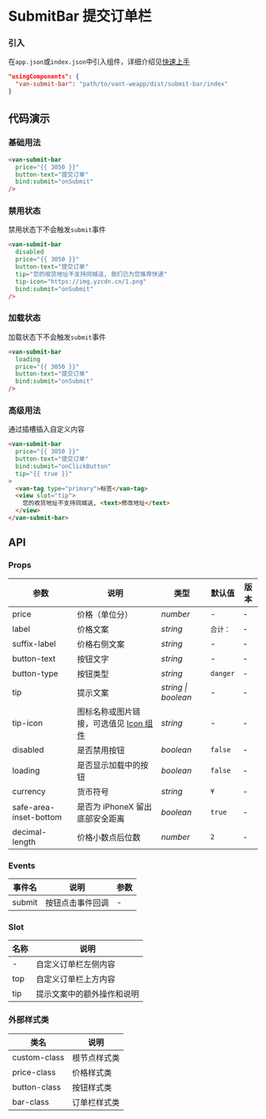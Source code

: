 # SubmitBar 提交订单栏

### 引入

在`app.json`或`index.json`中引入组件，详细介绍见[快速上手](#/quickstart#yin-ru-zu-jian)

```json
"usingComponents": {
  "van-submit-bar": "path/to/vant-weapp/dist/submit-bar/index"
}
```

## 代码演示

### 基础用法

```html
<van-submit-bar
  price="{{ 3050 }}"
  button-text="提交订单"
  bind:submit="onSubmit"
/>
```

### 禁用状态

禁用状态下不会触发`submit`事件

```html
<van-submit-bar
  disabled
  price="{{ 3050 }}"
  button-text="提交订单"
  tip="您的收货地址不支持同城送, 我们已为您推荐快递"
  tip-icon="https://img.yzcdn.cn/1.png"
  bind:submit="onSubmit"
/>
```

### 加载状态

加载状态下不会触发`submit`事件

```html
<van-submit-bar
  loading
  price="{{ 3050 }}"
  button-text="提交订单"
  bind:submit="onSubmit"
/>
```

### 高级用法

通过插槽插入自定义内容

```html
<van-submit-bar
  price="{{ 3050 }}"
  button-text="提交订单"
  bind:submit="onClickButton"
  tip="{{ true }}"
>
  <van-tag type="primary">标签</van-tag>
  <view slot="tip">
    您的收货地址不支持同城送, <text>修改地址</text>
  </view>
</van-submit-bar>
```

## API

### Props

| 参数 | 说明 | 类型 | 默认值 | 版本 |
|-----------|-----------|-----------|-------------|-------------|
| price | 价格（单位分） | *number* | - | - |
| label | 价格文案 | *string* | `合计：` | - |
| suffix-label | 价格右侧文案 | *string* | - | - |
| button-text | 按钮文字 | *string* | - | - |
| button-type | 按钮类型 |  *string* | `danger` | - |
| tip | 提示文案 | *string \| boolean* | - | - |
| tip-icon | 图标名称或图片链接，可选值见 [Icon 组件](#/icon) | *string* | - | - |
| disabled | 是否禁用按钮 | *boolean* | `false` | - |
| loading | 是否显示加载中的按钮 | *boolean* | `false` | - |
| currency | 货币符号 | *string* | `¥` | - |
| safe-area-inset-bottom | 是否为 iPhoneX 留出底部安全距离 | *boolean* | `true` | - |
| decimal-length | 价格小数点后位数 | *number* | `2` | - |

### Events

| 事件名 | 说明 | 参数 |
|-----------|-----------|-----------|
| submit | 按钮点击事件回调 | - |

### Slot

| 名称 | 说明 |
|-----------|-----------|
| - | 自定义订单栏左侧内容 |
| top | 自定义订单栏上方内容 |
| tip | 提示文案中的额外操作和说明 |

### 外部样式类

| 类名 | 说明 |
|-----------|-----------|
| custom-class | 根节点样式类 |
| price-class | 价格样式类 |
| button-class | 按钮样式类 |
| bar-class | 订单栏样式类 |

